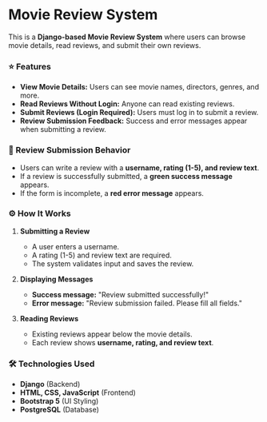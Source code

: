 # Movie Review System


This is a **Django-based Movie Review System** where users can browse movie details, read reviews, and submit their own reviews.

### ⭐ Features
- **View Movie Details:** Users can see movie names, directors, genres, and more.  
- **Read Reviews Without Login:** Anyone can read existing reviews.  
- **Submit Reviews (Login Required):** Users must log in to submit a review.  
- **Review Submission Feedback:** Success and error messages appear when submitting a review.  

### 🔹 Review Submission Behavior
- Users can write a review with a **username, rating (1-5), and review text**.
- If a review is successfully submitted, a **green success message** appears.
- If the form is incomplete, a **red error message** appears.

### ⚙️ How It Works
1. **Submitting a Review**
   - A user enters a username.
   - A rating (1-5) and review text are required.
   - The system validates input and saves the review.

2. **Displaying Messages**
   - **Success message:** "Review submitted successfully!"
   - **Error message:** "Review submission failed. Please fill all fields."

3. **Reading Reviews**
   - Existing reviews appear below the movie details.
   - Each review shows **username, rating, and review text**.


### 🛠 Technologies Used
- **Django** (Backend)
- **HTML, CSS, JavaScript** (Frontend)
- **Bootstrap 5** (UI Styling)
- **PostgreSQL** (Database)

